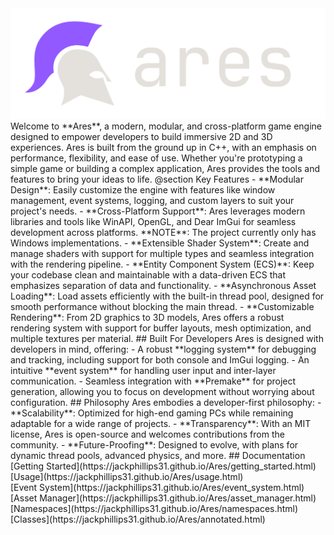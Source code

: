 <picture>
	<source srcset="./docs/images/Ares_Banner_DM.png" media="(prefers-color-scheme: dark)">
	<source srcset="./docs/images/Ares_Banner_LM.png" media="(prefers-color-scheme: light)">
   <img src="./docs/images/Ares_Banner_DM.png" alt="Ares Banner">
</picture>
Welcome to **Ares**, a modern, modular, and cross-platform game engine designed to empower developers to build immersive 2D and 3D experiences. Ares is built from the ground up in C++, with an emphasis on performance, flexibility, and ease of use. Whether you're prototyping a simple game or building a complex application, Ares provides the tools and features to bring your ideas to life.
@section Key Features
 - **Modular Design**: Easily customize the engine with features like window management, event systems, logging, and custom layers to suit your project's needs.
 - **Cross-Platform Support**: Ares leverages modern libraries and tools like WinAPI, OpenGL, and Dear ImGui for seamless development  across platforms. **NOTE**: The project currently only has Windows implementations.
 - **Extensible Shader System**: Create and manage shaders with support for multiple types and seamless integration with the rendering pipeline.
 - **Entity Component System (ECS)**: Keep your codebase clean and maintainable with a data-driven ECS that emphasizes separation of data and functionality.
 - **Asynchronous Asset Loading**: Load assets efficiently with the built-in thread pool, designed for smooth performance without blocking the main thread.
 - **Customizable Rendering**: From 2D graphics to 3D models, Ares offers a robust rendering system with support for buffer layouts, mesh optimization, and multiple textures per material.
## Built For Developers
Ares is designed with developers in mind, offering:
- A robust **logging system** for debugging and tracking, including support for both console and ImGui logging.
- An intuitive **event system** for handling user input and inter-layer communication.
- Seamless integration with **Premake** for project generation, allowing you to focus on development without worrying about configuration.
## Philosophy
Ares embodies a developer-first philosophy:
- **Scalability**: Optimized for high-end gaming PCs while remaining adaptable for a wide range of projects.
- **Transparency**: With an MIT license, Ares is open-source and welcomes contributions from the community.
- **Future-Proofing**: Designed to evolve, with plans for dynamic thread pools, advanced physics, and more.
## Documentation
[Getting Started](https://jackphillips31.github.io/Ares/getting_started.html)<br>
[Usage](https://jackphillips31.github.io/Ares/usage.html)<br>
[Event System](https://jackphillips31.github.io/Ares/event_system.html)<br>
[Asset Manager](https://jackphillips31.github.io/Ares/asset_manager.html)<br>
[Namespaces](https://jackphillips31.github.io/Ares/namespaces.html)<br>
[Classes](https://jackphillips31.github.io/Ares/annotated.html)